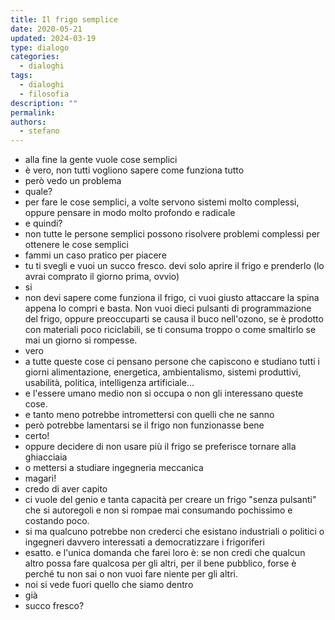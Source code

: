 ```yaml
---
title: Il frigo semplice
date: 2020-05-21
updated: 2024-03-19
type: dialogo
categories:
  - dialoghi
tags:
  - dialoghi
  - filosofia
description: ""
permalink: 
authors:
  - stefano
---
```


- alla fine la gente vuole cose semplici
- è vero, non tutti vogliono sapere come funziona tutto
- però vedo un problema
- quale?
- per fare le cose semplici, a volte servono sistemi molto complessi, oppure pensare in modo molto profondo e radicale
- e quindi?
- non tutte le persone semplici possono risolvere problemi complessi per ottenere le cose semplici
- fammi un caso pratico per piacere
- tu ti svegli e vuoi un succo fresco. devi solo aprire il frigo e prenderlo (lo avrai comprato il giorno prima, ovvio)
- si
- non devi sapere come funziona il frigo, ci vuoi giusto attaccare la spina appena lo compri e basta. Non vuoi dieci pulsanti di programmazione del frigo, oppure preoccuparti se causa il buco nell'ozono, se è prodotto con materiali poco riciclabili, se ti consuma troppo o come smaltirlo se mai un giorno si rompesse.
- vero
- a tutte queste cose ci pensano persone che capiscono e studiano tutti i giorni alimentazione, energetica, ambientalismo, sistemi produttivi, usabilità, politica, intelligenza artificiale...
- e l'essere umano medio non si occupa o non gli interessano queste cose.
- e tanto meno potrebbe intromettersi con quelli che ne sanno
- però potrebbe lamentarsi se il frigo non funzionasse bene
- certo!
- oppure decidere di non usare più il frigo se preferisce tornare alla ghiacciaia
- o mettersi a studiare ingegneria meccanica
- magari!
- credo di aver capito
- ci vuole del genio e tanta capacità per creare un frigo "senza pulsanti" che si autoregoli e non si rompae mai consumando pochissimo e costando poco.
- si ma qualcuno potrebbe non crederci che esistano industriali o politici o ingegneri davvero interessati a democratizzare i frigoriferi
- esatto. e l'unica domanda che farei loro è: se non credi che qualcun altro possa fare qualcosa per gli altri, per il bene pubblico, forse è perché tu non sai o non vuoi fare niente per gli altri.
- noi si vede fuori quello che siamo dentro
- già
- succo fresco?
